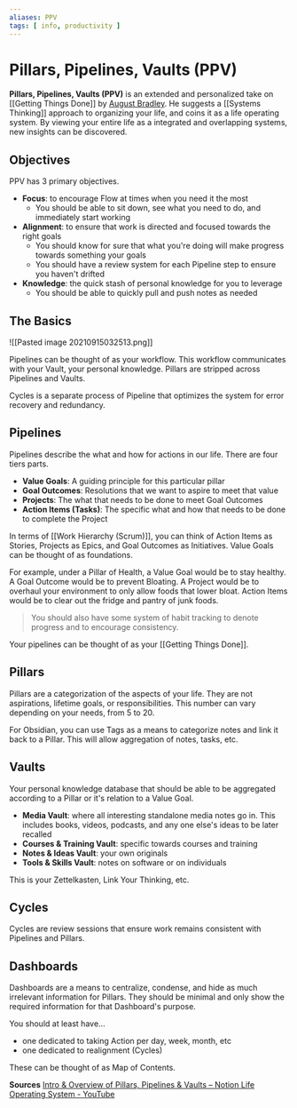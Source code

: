 ```yaml
---
aliases: PPV
tags: [ info, productivity ]
---
```

# Pillars, Pipelines, Vaults (PPV)
**Pillars, Pipelines, Vaults (PPV)** is an extended and personalized take on [[Getting Things Done]] by [August Bradley](https://www.youtube.com/channel/UCfqj2oq6LVmR3ybC2nfjqKg). He suggests a [[Systems Thinking]] approach to organizing your life, and coins it as a life operating system. By viewing your entire life as a integrated and overlapping systems, new insights can be discovered.

## Objectives
PPV has 3 primary objectives.
- **Focus**: to encourage Flow at times when you need it the most
	- You should be able to sit down, see what you need to do, and immediately start working
- **Alignment**: to ensure that work is directed and focused towards the right goals
	- You should know for sure that what you're doing will make progress towards something your goals
	- You should have a review system for each Pipeline step to ensure you haven't drifted
- **Knowledge**: the quick stash of personal knowledge for you to leverage
	- You should be able to quickly pull and push notes as needed

## The Basics
![[Pasted image 20210915032513.png]]

Pipelines can be thought of as your workflow. This workflow communicates with your Vault, your personal knowledge. Pillars are stripped across Pipelines and Vaults.

Cycles is a separate process of Pipeline that optimizes the system for error recovery and redundancy.

## Pipelines
Pipelines describe the what and how for actions in our life. There are four tiers parts.
- **Value Goals**: A guiding principle for this particular pillar
- **Goal Outcomes**: Resolutions that we want to aspire to meet that value
- **Projects**: The what that needs to be done to meet Goal Outcomes
- **Action Items (Tasks)**: The specific what and how that needs to be done to complete the Project

In terms of [[Work Hierarchy (Scrum)]], you can think of Action Items as Stories, Projects as Epics, and Goal Outcomes as Initiatives. Value Goals can be thought of as foundations.

For example, under a Pillar of Health, a Value Goal would be to stay healthy. A Goal Outcome would be to prevent Bloating. A Project would be to overhaul your environment to only allow foods that lower bloat. Action Items would be to clear out the fridge and pantry of junk foods.

> You should also have some system of habit tracking to denote progress and to encourage consistency.

Your pipelines can be thought of as your [[Getting Things Done]].

## Pillars
Pillars are a categorization of the aspects of your life. They are not aspirations, lifetime goals, or responsibilities. This number can vary depending on your needs, from 5 to 20.

For Obsidian, you can use Tags as a means to categorize notes and link it back to a Pillar. This will allow aggregation of notes, tasks, etc.

## Vaults
Your personal knowledge database that should be able to be aggregated according to a Pillar or it's relation to a Value Goal.
- **Media Vault**: where all interesting standalone media notes go in. This includes books, videos, podcasts, and any one else's ideas to be later recalled
- **Courses & Training Vault**: specific towards courses and training
- **Notes & Ideas Vault**: your own originals
- **Tools & Skills Vault**: notes on software or on individuals

This is your Zettelkasten, Link Your Thinking, etc.

## Cycles
Cycles are review sessions that ensure work remains consistent with Pipelines and Pillars.

## Dashboards
Dashboards are a means to centralize, condense, and hide as much irrelevant information for Pillars. They should be minimal and only show the required information for that Dashboard's purpose.

You should at least have...
- one dedicated to taking Action per day, week, month, etc
- one dedicated to realignment (Cycles)

These can be thought of as Map of Contents.

**Sources**
[Intro & Overview of Pillars, Pipelines & Vaults – Notion Life Operating System - YouTube](https://www.youtube.com/watch?v=d93SGaf82OM)